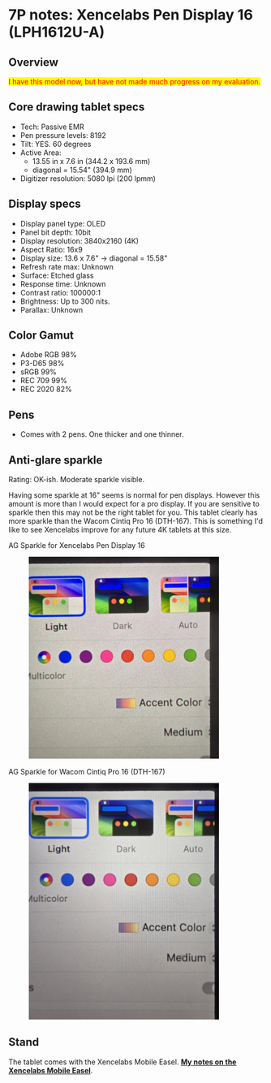 # 7P notes: Xencelabs Pen Display 16 (LPH1612U-A)

### &#x20;<a href="#core-drawing-tablet-specs" id="core-drawing-tablet-specs"></a>

## Overview <a href="#core-drawing-tablet-specs" id="core-drawing-tablet-specs"></a>

<mark style="color:red;">I have this model now, but have not made much progress on my evaluation.</mark>

## Core drawing tablet specs <a href="#core-drawing-tablet-specs" id="core-drawing-tablet-specs"></a>

* Tech: Passive EMR
* Pen pressure levels: 8192
* Tilt: YES. 60 degrees
* Active Area:&#x20;
  * 13.55 in x 7.6 in (344.2 x 193.6 mm)
  * diagonal = 15.54" (394.9 mm)
* Digitizer resolution: 5080 lpi (200 lpmm)

## Display specs <a href="#core-display-specs" id="core-display-specs"></a>

* Display panel type: OLED
* Panel bit depth: 10bit&#x20;
* Display resolution: 3840x2160 (4K)
* Aspect Ratio: 16x9
* Display size: 13.6 x 7.6" -> diagonal = 15.58"&#x20;
* Refresh rate max: Unknown
* Surface: Etched glass
* Response time: Unknown
* Contrast ratio: 100000:1
* Brightness: Up to 300 nits.
* Parallax: Unknown&#x20;

## Color Gamut

* Adobe RGB 98%&#x20;
* P3-D65 98%&#x20;
* sRGB 99%&#x20;
* REC 709 99%&#x20;
* REC 2020 82%

## Pens

*   Comes with 2 pens. One thicker and one thinner.



## Anti-glare sparkle

Rating: OK-ish. Moderate sparkle visible.&#x20;

Having some sparkle at 16" seems is normal for pen displays. However this amount is more than I would expect for a pro display. If you are sensitive to sparkle then this may not be the right tablet for you. This tablet clearly has more sparkle than the Wacom Cintiq Pro 16 (DTH-167). This is something I'd like to see Xencelabs improve for any future 4K tablets at this size. &#x20;

AG Sparkle for Xencelabs Pen Display 16

<figure><img src="../../.gitbook/assets/Xenclabs Pen Display 16 AG Sparkle.jpg" alt="" width="375"><figcaption></figcaption></figure>

AG Sparkle for Wacom Cintiq Pro 16 (DTH-167)

<figure><img src="../../.gitbook/assets/Wacom Cintiq Pro 16 (DTH-167) AG Sparkle.jpg" alt="" width="375"><figcaption></figcaption></figure>





## Stand

The tablet comes with the Xencelabs Mobile Easel. [**My notes on the Xencelabs Mobile Easel**](7p-xencelabs-mobile-easel.md).

